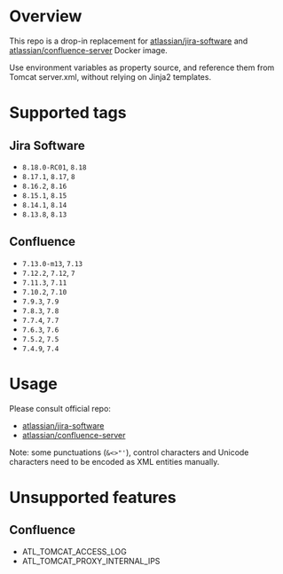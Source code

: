 # Overview

This repo is a drop-in replacement for [atlassian/jira-software](https://hub.docker.com/r/atlassian/jira-software) and [atlassian/confluence-server](https://hub.docker.com/r/atlassian/confluence-server/) Docker image.

Use environment variables as property source, and reference them from Tomcat server.xml, without relying on Jinja2 templates.

# Supported tags

## Jira Software

* `8.18.0-RC01`, `8.18`
* `8.17.1`, `8.17`, `8`
* `8.16.2`, `8.16`
* `8.15.1`, `8.15`
* `8.14.1`, `8.14`
* `8.13.8`, `8.13`

## Confluence

* `7.13.0-m13`, `7.13`
* `7.12.2`, `7.12`, `7`
* `7.11.3`, `7.11`
* `7.10.2`, `7.10`
* `7.9.3`, `7.9`
* `7.8.3`, `7.8`
* `7.7.4`, `7.7`
* `7.6.3`, `7.6`
* `7.5.2`, `7.5`
* `7.4.9`, `7.4`

# Usage

Please consult official repo:

* [atlassian/jira-software](https://hub.docker.com/r/atlassian/jira-software/)
* [atlassian/confluence-server](https://hub.docker.com/r/atlassian/confluence-server/)

Note: some punctuations (`&<>"'`), control characters and Unicode characters need to be encoded as XML entities manually.

# Unsupported features

## Confluence

* ATL_TOMCAT_ACCESS_LOG
* ATL_TOMCAT_PROXY_INTERNAL_IPS
